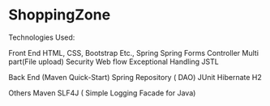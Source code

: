 # ShoppingZone

Technologies Used:
 
Front End
HTML, CSS, Bootstrap Etc.,
Spring 
Spring Forms
Controller
Multi part(File upload)
Security
Web flow
Exceptional Handling
JSTL

Back End (Maven  Quick-Start)
Spring 
Repository ( DAO)
JUnit
Hibernate
H2


Others
Maven
SLF4J
( Simple Logging Facade for Java)


